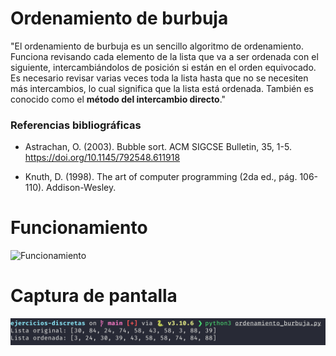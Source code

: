 # Ordenamiento de burbuja

"El ordenamiento de burbuja es un sencillo algoritmo de ordenamiento. Funciona revisando cada elemento de la lista que va a ser ordenada con el siguiente, intercambiándolos de posición si están en el orden equivocado. Es necesario revisar varias veces toda la lista hasta que no se necesiten más intercambios, lo cual significa que la lista está ordenada. También es conocido como el **método del intercambio directo**."

### Referencias bibliográficas

- Astrachan, O. (2003). Bubble sort. ACM SIGCSE Bulletin, 35, 1-5. https://doi.org/10.1145/792548.611918

- Knuth, D. (1998). The art of computer programming (2da ed., pág. 106-110). Addison-Wesley.

# Funcionamiento

![Funcionamiento](https://upload.wikimedia.org/wikipedia/commons/c/c8/Bubble-sort-example-300px.gif)

# Captura de pantalla

![Screenshot](screenshot1.png)
